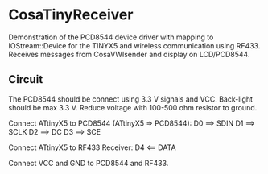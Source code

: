 CosaTinyReceiver
================

Demonstration of the PCD8544 device driver with mapping to
IOStream::Device for the TINYX5 and wireless communication using
RF433. Receives messages from CosaVWIsender and display on LCD/PCD8544.

Circuit
-------
The PCD8544 should be connect using 3.3 V signals and VCC. Back-light 
should be max 3.3 V. Reduce voltage with 100-500 ohm resistor to ground.

Connect ATtinyX5 to PCD8544 (ATtinyX5 => PCD8544):
   D0 ==> SDIN
   D1 ==> SCLK
   D2 ==> DC
   D3 ==> SCE

Connect ATtinyX5 to RF433 Receiver: 
   D4 <== DATA

Connect VCC and GND to PCD8544 and RF433.
